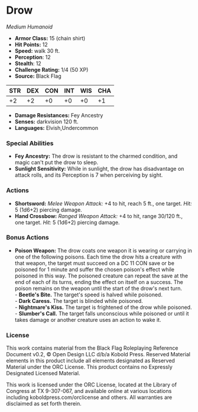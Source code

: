# Drow

*Medium* *Humanoid*

- **Armor Class:** 15 (chain shirt)
- **Hit Points:** 12 
- **Speed:** walk 30 ft.
- **Perception**: 12
- **Stealth**: 12
- **Challenge Rating:** 1/4 (50 XP)
- **Source:** Black Flag

| STR | DEX | CON | INT | WIS | CHA |
| --- | --- | --- | --- | --- | --- |
| +2 | +2 | +0 | +0 | +0 | +1 |

- **Damage Resistances:** Fey Ancestry
- **Senses:** darkvision 120 ft.
- **Languages:** Elvish,Undercommon

### Special Abilities

- **Fey Ancestry:** The drow is resistant to the charmed condition, and magic can't put the drow to sleep.
- **Sunlight Sensitivity:** While in sunlight, the drow has disadvantage on attack rolls, and its Perception is 7 when perceiving by sight.

### Actions

- **Shortsword:** _Melee Weapon Attack:_ +4 to hit, reach 5 ft., one target. _Hit:_ 5 (1d6+2) piercing damage.
- **Hand Crossbow:** _Ranged Weapon Attack:_ +4 to hit, range 30/120 ft., one target. _Hit:_ 5 (1d6+2) piercing damage.

### Bonus Actions

- **Poison Weapon:** The drow coats one weapon it is wearing or carrying in one of the following poisons. Each time the drow hits a creature with that weapon, the target must succeed on a DC 11 CON save or be poisoned for 1 minute and suffer the chosen poison's effect while poisoned in this way. The poisoned creature can repeat the save at the end of each of its turns, ending the effect on itself on a success. The poison remains on the weapon until the start of the drow's next turn.<br>- **Beetle's Bite.** The target's speed is halved while poisoned.<br>- **Dark Caress.** The target is blinded while poisoned.<br>- **Nightmare's Kiss.** The target is frightened of the drow while poisoned.<br>- **Slumber's Call.** The target falls unconscious while poisoned or until it takes damage or another creature uses an action to wake it.


### License

This work contains material from the Black Flag Roleplaying Reference Document v0.2, © Open Design LLC d/b/a Kobold Press. Reserved Material elements in this product include all elements designated as Reserved Material under the ORC License. This product contains no Expressly Designated Licensed Material.

This work is licensed under the ORC License, located at the Library of Congress at TX 9-307-067, and available online at various locations including koboldpress.com/orclicense and others. All warranties are disclaimed as set forth therein.
